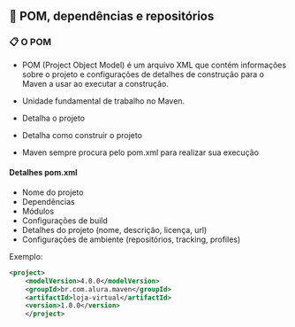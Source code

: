 ## 📌 POM, dependências e repositórios

### 📋 O POM

* POM (Project Object Model) é um arquivo XML que contém informações sobre o projeto e configurações de detalhes de construção para o Maven a usar ao executar a construção.

* Unidade fundamental de trabalho no Maven.

* Detalha o projeto

* Detalha como construir o projeto

* Maven sempre procura pelo pom.xml para realizar sua execução

#### Detalhes pom.xml

* Nome do projeto
* Dependências
* Módulos
* Configurações de build
* Detalhes do projeto (nome, descrição, licença, url)
* Configurações de ambiente (repositórios, tracking, profiles)

Exemplo:

~~~xml	
<project>
    <modelVersion>4.0.0</modelVersion>
    <groupId>br.com.alura.maven</groupId>
    <artifactId>loja-virtual</artifactId>
    <version>1.0.0</version>
    </project>
~~~




